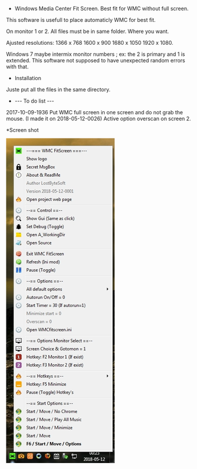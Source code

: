 * Windows Media Center Fit Screen. Best fit for WMC without full screen.

This software is usefull to place automaticly WMC for best fit.

On monitor 1 or 2. All files must be in same folder. Where you want.

Ajusted resolutions: 1366 x 768 1600 x 900  1680 x 1050  1920 x 1080.

Windows 7 maybe intermix monitor numbers ; ex: the 2 is primary and 1 is extended. This software not supposed to have unexpected random errors with that.

* Installation

Juste put all the files in the same directory.

* --- To do list ---
 
2017-10-09-1936 Put WMC full screen in one screen and do not grab the mouse. (I made it on 2018-05-12-0026) Active option overscan on screen 2.

*Screen shot

![Screenshot](Picture_1.jpg)
